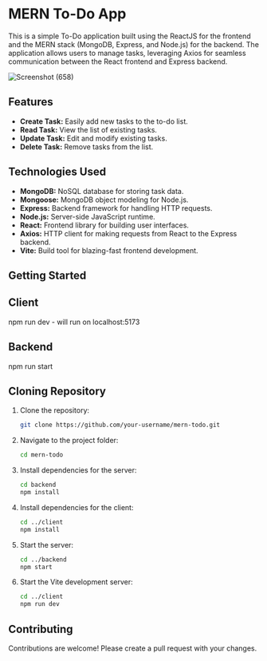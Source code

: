 # MERN To-Do App

This is a simple To-Do application built using the ReactJS for the frontend and the MERN stack (MongoDB, Express, and Node.js) for the backend. The application allows users to manage tasks, leveraging Axios for seamless communication between the React frontend and Express backend.

![Screenshot (658)](https://github.com/g3vind/mern-todo/assets/70854788/efcdf9a2-819e-484d-a9d8-c742f7f82616)

## Features

- **Create Task:** Easily add new tasks to the to-do list.
- **Read Task:** View the list of existing tasks.
- **Update Task:** Edit and modify existing tasks.
- **Delete Task:** Remove tasks from the list.

## Technologies Used

- **MongoDB:** NoSQL database for storing task data.
- **Mongoose:** MongoDB object modeling for Node.js.
- **Express:** Backend framework for handling HTTP requests.
- **Node.js:** Server-side JavaScript runtime.
- **React:** Frontend library for building user interfaces.
- **Axios:** HTTP client for making requests from React to the Express backend.
- **Vite:** Build tool for blazing-fast frontend development.

## Getting Started

## Client 
npm run dev - will run on localhost:5173

## Backend
npm run start 

## Cloning Repository
1. Clone the repository:

   ```bash
   git clone https://github.com/your-username/mern-todo.git
   ```

2. Navigate to the project folder:

   ```bash
   cd mern-todo
   ```

3. Install dependencies for the server:

   ```bash
   cd backend
   npm install
   ```

4. Install dependencies for the client:

   ```bash
   cd ../client
   npm install
   ```

5. Start the server:

   ```bash
   cd ../backend
   npm start
   ```

6. Start the Vite development server:

   ```bash
   cd ../client
   npm run dev
   ```

## Contributing

Contributions are welcome! Please create a pull request with your changes.

